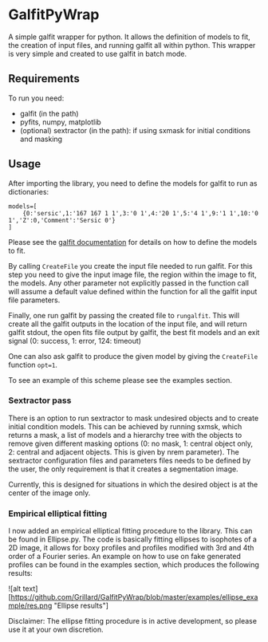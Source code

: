# GalfitPyWrap

A simple galfit wrapper for python. It allows the definition of models to fit, the creation of input files, and running galfit all within python. This wrapper is very simple and created to use galfit in batch mode.

## Requirements

To run you need:

* galfit (in the path)
* pyfits, numpy, matplotlib 
* (optional) sextractor (in the path): if using sxmask for initial conditions and masking

## Usage

After importing the library, you need to define the models for galfit to run as dictionaries:

```
models=[
	{0:'sersic',1:'167 167 1 1',3:'0 1',4:'20 1',5:'4 1',9:'1 1',10:'0 1','Z':0,'Comment':'Sersic 0'}
]
```

Please see the [galfit documentation](https://users.obs.carnegiescience.edu/peng/work/galfit/README.pdf) for details on how to define the models to fit.

By calling `CreateFile` you create the input file needed to run galfit. For this step you need to give the input image file, the region within the image to fit, the models. Any other parameter not explicitly passed in the function call will assume a default value defined within the function for all the galfit input file parameters.

Finally, one run galfit by passing the created file to `rungalfit`. This will create all the galfit outputs in the location of the input file, and will return galfit stdout, the open fits file output by galfit, the best fit models and an exit signal (0: success, 1: error, 124: timeout)

One can also ask galfit to produce the given model by giving the `CreateFile` function `opt=1`.

To see an example of this scheme please see the examples section.

### Sextractor pass

There is an option to run sextractor to mask undesired objects and to create initial condition models. This can be achieved by running sxmsk, which returns a mask, a list of models and a hierarchy tree with the objects to remove given different masking options (0: no mask, 1: central object only, 2: central and adjacent objects. This is given by nrem parameter). The sextractor configuration files and parameters files needs to be defined by the user, the only requirement is that it creates a segmentation image.

Currently, this is designed for situations in which the desired object is at the center of the image only.


### Empirical elliptical fitting

I now added an empirical elliptical fitting procedure to the library. This can be found in Ellipse.py. The code is basically fitting ellipses to isophotes of a 2D image, it allows for boxy profiles and profiles modified with 3rd and 4th order of a Fourier series. An example on how to use on fake generated profiles can be found in the examples section, which produces the following results:

![alt text][https://github.com/Grillard/GalfitPyWrap/blob/master/examples/ellipse_example/res.png "Ellipse results"]

Disclaimer: The ellipse fitting procedure is in active development, so please use it at your own discretion.